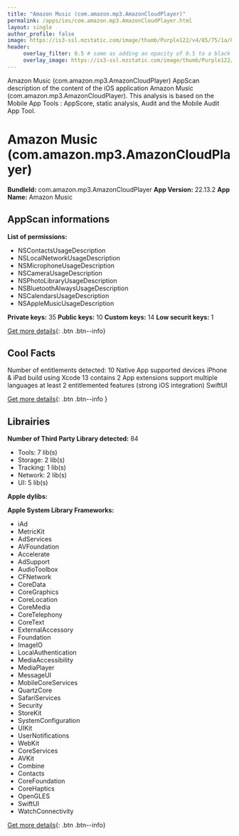 ```yaml
---
title: "Amazon Music (com.amazon.mp3.AmazonCloudPlayer)"
permalink: /apps/ios/com.amazon.mp3.AmazonCloudPlayer.html
layout: single
author_profile: false
image: https://is3-ssl.mzstatic.com/image/thumb/Purple122/v4/85/75/1a/85751aa0-d7f3-f931-0315-f21a7df2d648/AppIcon-1x_U007emarketing-0-10-0-85-220.png/512x512bb.jpg
header: 
     overlay_filter: 0.5 # same as adding an opacity of 0.5 to a black background
     overlay_image: https://is3-ssl.mzstatic.com/image/thumb/Purple122/v4/85/75/1a/85751aa0-d7f3-f931-0315-f21a7df2d648/AppIcon-1x_U007emarketing-0-10-0-85-220.png/512x512bb.jpg
---
```

Amazon Music (com.amazon.mp3.AmazonCloudPlayer) AppScan description of the content of the iOS application Amazon Music (com.amazon.mp3.AmazonCloudPlayer). This analysis is based on the Mobile App Tools : AppScore, static analysis, Audit and the Mobile Audit App Tool.

# Amazon Music (com.amazon.mp3.AmazonCloudPlayer)

**BundleId:** com.amazon.mp3.AmazonCloudPlayer
**App Version:** 22.13.2
**App Name:** Amazon Music


## AppScan informations 

**List of permissions:** 
- NSContactsUsageDescription
- NSLocalNetworkUsageDescription
- NSMicrophoneUsageDescription
- NSCameraUsageDescription
- NSPhotoLibraryUsageDescription
- NSBluetoothAlwaysUsageDescription
- NSCalendarsUsageDescription
- NSAppleMusicUsageDescription
  
  
**Private keys:** 35
**Public keys:** 10
**Custom keys:** 14
**Low securit keys:** 1
  
[Get more details](/pricing.html){: .btn .btn--info}

## Cool Facts

Number of entitlements detected: 10
Native App
supported devices iPhone & iPad
build using Xcode 13
contains 2 App extensions
support multiple languages
at least 2 entitlemented features (strong iOS integration)
SwiftUI
  
[Get more details](/pricing.html){: .btn .btn--info }

## Librairies 
**Number of Third Party Library detected:** 84
- Tools: 7 lib(s)
- Storage: 2 lib(s)
- Tracking: 1 lib(s)
- Network: 2 lib(s)
- UI: 5 lib(s)


**Apple dylibs:**


**Apple System Library Frameworks:**
- iAd
- MetricKit
- AdServices
- AVFoundation
- Accelerate
- AdSupport
- AudioToolbox
- CFNetwork
- CoreData
- CoreGraphics
- CoreLocation
- CoreMedia
- CoreTelephony
- CoreText
- ExternalAccessory
- Foundation
- ImageIO
- LocalAuthentication
- MediaAccessibility
- MediaPlayer
- MessageUI
- MobileCoreServices
- QuartzCore
- SafariServices
- Security
- StoreKit
- SystemConfiguration
- UIKit
- UserNotifications
- WebKit
- CoreServices
- AVKit
- Combine
- Contacts
- CoreFoundation
- CoreHaptics
- OpenGLES
- SwiftUI
- WatchConnectivity


  
[Get more details](/pricing.html){: .btn .btn--info}

